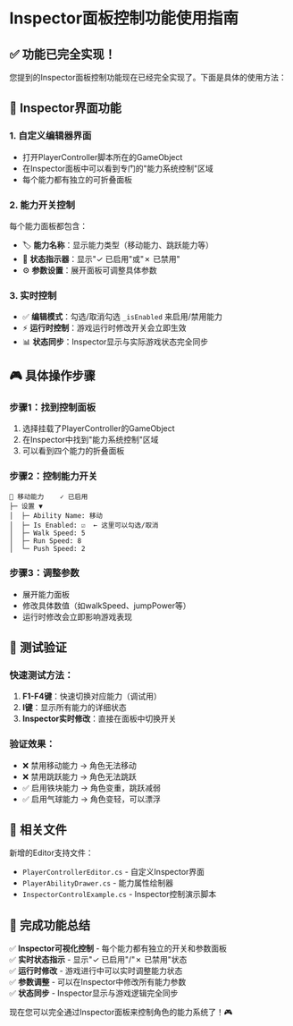 # Inspector面板控制功能使用指南

## ✅ 功能已完全实现！

您提到的Inspector面板控制功能现在已经完全实现了。下面是具体的使用方法：

## 🎯 Inspector界面功能

### 1. 自定义编辑器界面
- 打开PlayerController脚本所在的GameObject
- 在Inspector面板中可以看到专门的"能力系统控制"区域
- 每个能力都有独立的可折叠面板

### 2. 能力开关控制
每个能力面板都包含：
- 🏷️ **能力名称**：显示能力类型（移动能力、跳跃能力等）
- 🔘 **状态指示器**：显示"✓ 已启用"或"✗ 已禁用"
- ⚙️ **参数设置**：展开面板可调整具体参数

### 3. 实时控制
- ✅ **编辑模式**：勾选/取消勾选 `_isEnabled` 来启用/禁用能力
- ⚡ **运行时控制**：游戏运行时修改开关会立即生效
- 📊 **状态同步**：Inspector显示与实际游戏状态完全同步

## 🎮 具体操作步骤

### 步骤1：找到控制面板
1. 选择挂载了PlayerController的GameObject
2. 在Inspector中找到"能力系统控制"区域
3. 可以看到四个能力的折叠面板

### 步骤2：控制能力开关
```
🚶 移动能力    ✓ 已启用
├─ 设置 ▼
│  ├─ Ability Name: 移动
│  ├─ Is Enabled: ☑️  ← 这里可以勾选/取消
│  ├─ Walk Speed: 5
│  ├─ Run Speed: 8
│  └─ Push Speed: 2
```

### 步骤3：调整参数
- 展开能力面板
- 修改具体数值（如walkSpeed、jumpPower等）
- 运行时修改会立即影响游戏表现

## 🧪 测试验证

### 快速测试方法：
1. **F1-F4键**：快速切换对应能力（调试用）
2. **I键**：显示所有能力的详细状态
3. **Inspector实时修改**：直接在面板中切换开关

### 验证效果：
- ❌ 禁用移动能力 → 角色无法移动
- ❌ 禁用跳跃能力 → 角色无法跳跃  
- ✅ 启用铁块能力 → 角色变重，跳跃减弱
- ✅ 启用气球能力 → 角色变轻，可以漂浮

## 📁 相关文件

新增的Editor支持文件：
- `PlayerControllerEditor.cs` - 自定义Inspector界面
- `PlayerAbilityDrawer.cs` - 能力属性绘制器
- `InspectorControlExample.cs` - Inspector控制演示脚本

## 🎉 完成功能总结

✅ **Inspector可视化控制** - 每个能力都有独立的开关和参数面板  
✅ **实时状态指示** - 显示"✓ 已启用"/"✗ 已禁用"状态  
✅ **运行时修改** - 游戏进行中可以实时调整能力状态  
✅ **参数调整** - 可以在Inspector中修改所有能力参数  
✅ **状态同步** - Inspector显示与游戏逻辑完全同步  

现在您可以完全通过Inspector面板来控制角色的能力系统了！🎮